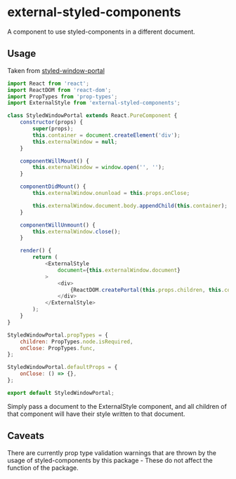 # external-styled-components #

A component to use styled-components in a different document.

## Usage ##

Taken from [styled-window-portal](https://github.com/Briggybros/styled-window-portal)

```javascript
import React from 'react';
import ReactDOM from 'react-dom';
import PropTypes from 'prop-types';
import ExternalStyle from 'external-styled-components';

class StyledWindowPortal extends React.PureComponent {
    constructor(props) {
        super(props);
        this.container = document.createElement('div');
        this.externalWindow = null;
    }

    componentWillMount() {
        this.externalWindow = window.open('', '');
    }

    componentDidMount() {
        this.externalWindow.onunload = this.props.onClose;

        this.externalWindow.document.body.appendChild(this.container);
    }

    componentWillUnmount() {
        this.externalWindow.close();
    }

    render() {
        return (
            <ExternalStyle
                document={this.externalWindow.document}
            >
                <div>
                    {ReactDOM.createPortal(this.props.children, this.container)}
                </div>
            </ExternalStyle>
        );
    }
}

StyledWindowPortal.propTypes = {
    children: PropTypes.node.isRequired,
    onClose: PropTypes.func,
};

StyledWindowPortal.defaultProps = {
    onClose: () => {},
};

export default StyledWindowPortal;
```

Simply pass a document to the ExternalStyle component, and all children of that component will have their style written to that document.

## Caveats ##

There are currently prop type validation warnings that are thrown by the usage of styled-components by this package - These do not affect the function of the package.